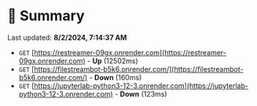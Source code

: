 # 📖 Summary
Last updated: **8/2/2024, 7:14:37 AM**

- `GET` [https://restreamer-09gx.onrender.com](https://restreamer-09gx.onrender.com) - **Up** (12502ms)
- `GET` [https://filestreambot-b5k6.onrender.com/](https://filestreambot-b5k6.onrender.com/) - **Down** (160ms)
- `GET` [https://jupyterlab-python3-12-3.onrender.com](https://jupyterlab-python3-12-3.onrender.com) - **Down** (123ms)
